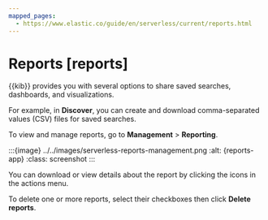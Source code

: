 ```yaml
---
mapped_pages:
  - https://www.elastic.co/guide/en/serverless/current/reports.html
---
```


# Reports [reports]

{{kib}} provides you with several options to share saved searches, dashboards, and visualizations.

For example, in **Discover**, you can create and download comma-separated values (CSV) files for saved searches.

To view and manage reports, go to **Management** > **Reporting**.

:::{image} ../../images/serverless-reports-management.png
:alt: {reports-app}
:class: screenshot
:::

You can download or view details about the report by clicking the icons in the actions menu.

To delete one or more reports, select their checkboxes then click **Delete reports**.
